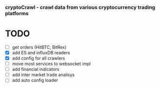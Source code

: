### cryptoCrawl - crawl data from various cryptocurrency trading platforms

# TODO
 - [ ] get orders (HitBTC, BitRex)
 - [X] add ES and influxDB readers
 - [X] add config for all crawlers
 - [ ] move most services to websocket impl
 - [ ] add financial indicators
 - [ ] add inter market trade analisys
 - [ ] add auto config loader